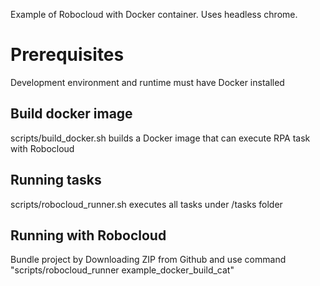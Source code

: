 Example of Robocloud with Docker container. Uses headless chrome.

# Prerequisites
Development environment and runtime must have Docker installed

## Build docker image
scripts/build_docker.sh builds a Docker image that can execute RPA task with Robocloud

## Running tasks
scripts/robocloud_runner.sh executes all tasks under /tasks folder

## Running with Robocloud
Bundle project by Downloading ZIP from Github and use command "scripts/robocloud_runner example_docker_build_cat"

